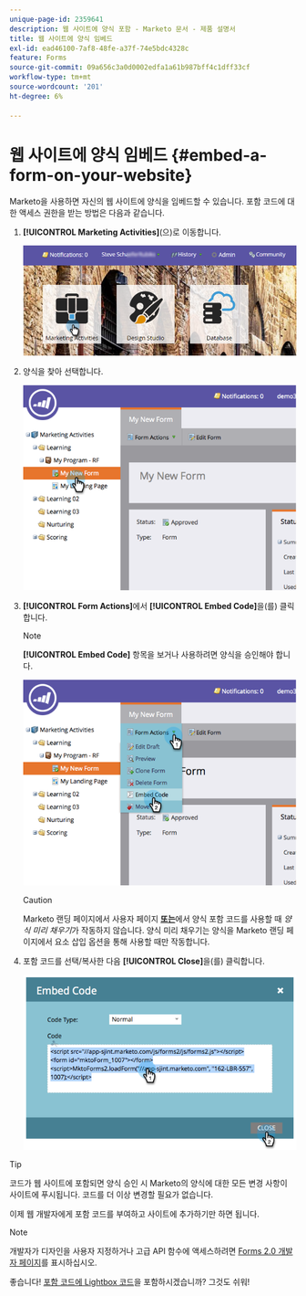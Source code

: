 ```yaml
---
unique-page-id: 2359641
description: 웹 사이트에 양식 포함 - Marketo 문서 - 제품 설명서
title: 웹 사이트에 양식 임베드
exl-id: ead46100-7af8-48fe-a37f-74e5bdc4328c
feature: Forms
source-git-commit: 09a656c3a0d0002edfa1a61b987bff4c1dff33cf
workflow-type: tm+mt
source-wordcount: '201'
ht-degree: 6%

---
```


# 웹 사이트에 양식 임베드 {#embed-a-form-on-your-website}

Marketo을 사용하면 자신의 웹 사이트에 양식을 임베드할 수 있습니다. 포함 코드에 대한 액세스 권한을 받는 방법은 다음과 같습니다.

1. **[!UICONTROL Marketing Activities]**(으)로 이동합니다.

   ![](assets/login-marketing-activities-4.png)

1. 양식을 찾아 선택합니다.

   ![](assets/image2014-9-15-12-3a12-3a14.png)

1. **[!UICONTROL Form Actions]**&#x200B;에서 **[!UICONTROL Embed Code]**&#x200B;을(를) 클릭합니다.

   >[!NOTE]
   >
   >**[!UICONTROL Embed Code]** 항목을 보거나 사용하려면 양식을 승인해야 합니다.

   ![](assets/image2014-9-15-12-3a12-3a20.png)

   >[!CAUTION]
   >
   >Marketo 랜딩 페이지에서 사용자 페이지 **[또는](/help/marketo/product-docs/administration/settings/edit-landing-page-settings.md)**&#x200B;에서 양식 포함 코드를 사용할 때 _양식 미리 채우기_&#x200B;가 작동하지 않습니다. 양식 미리 채우기는 양식을 Marketo 랜딩 페이지에서 요소 삽입 옵션을 통해 사용할 때만 작동합니다.

1. 포함 코드를 선택/복사한 다음 **[!UICONTROL Close]**&#x200B;을(를) 클릭합니다.

   ![](assets/image2014-9-15-12-3a12-3a31.png)

>[!TIP]
>
>코드가 웹 사이트에 포함되면 양식 승인 시 Marketo의 양식에 대한 모든 변경 사항이 사이트에 푸시됩니다. 코드를 더 이상 변경할 필요가 없습니다.

이제 웹 개발자에게 포함 코드를 부여하고 사이트에 추가하기만 하면 됩니다.

>[!NOTE]
>
>개발자가 디자인을 사용자 지정하거나 고급 API 함수에 액세스하려면 [Forms 2.0 개발자 페이지](https://experienceleague.adobe.com/ko/docs/marketo-developer/marketo/javascriptapi/forms-api-reference)를 표시하십시오.

좋습니다! [포함 코드에 Lightbox 코드](/help/marketo/product-docs/demand-generation/forms/form-actions/use-a-form-in-a-lightbox.md)을 포함하시겠습니까? 그것도 쉬워!
